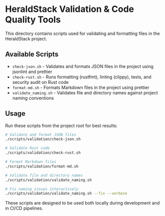# HeraldStack Validation & Code Quality Tools

This directory contains scripts used for validating and formatting files in the
HeraldStack project.

## Available Scripts

- `check-json.sh` - Validates and formats JSON files in the project using
  jsonlint and prettier
- `check-rust.sh` - Runs formatting (rustfmt), linting (clippy), tests, and
  security audit on Rust code
- `format-md.sh` - Formats Markdown files in the project using prettier
- `validate_naming.sh` - Validates file and directory names against project
  naming conventions

## Usage

Run these scripts from the project root for best results:

```bash
# Validate and format JSON files
./scripts/validation/check-json.sh

# Validate Rust code
./scripts/validation/check-rust.sh

# Format Markdown files
./scripts/validation/format-md.sh

# Validate file and directory names
./scripts/validation/validate_naming.sh

# Fix naming issues interactively
./scripts/validation/validate_naming.sh --fix --verbose
```

These scripts are designed to be used both locally during development and in
CI/CD pipelines.
